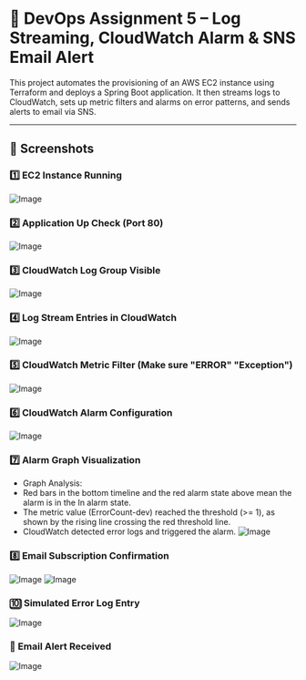 # 🚀 DevOps Assignment 5 – Log Streaming, CloudWatch Alarm & SNS Email Alert

This project automates the provisioning of an AWS EC2 instance using Terraform and deploys a Spring Boot application. It then streams logs to CloudWatch, sets up metric filters and alarms on error patterns, and sends alerts to email via SNS.

---


## 📸 Screenshots
### 1️⃣ EC2 Instance Running
![Image](https://github.com/user-attachments/assets/40957c88-96df-4930-9105-a49bfffbd3c6)
 
### 2️⃣ Application Up Check (Port 80)
![Image](https://github.com/user-attachments/assets/f15882b8-57dd-4418-968d-5b291d52c2b0)

 ### 3️⃣ CloudWatch Log Group Visible
![Image](https://github.com/user-attachments/assets/6384a8f4-af82-4ab2-8ebe-8352a4eba81b)
 
### 4️⃣ Log Stream Entries in CloudWatch
![Image](https://github.com/user-attachments/assets/38323113-43d1-4698-885b-fb89d71e1a0f)
 
### 5️⃣ CloudWatch Metric Filter  (Make sure "ERROR" "Exception")
![Image](https://github.com/user-attachments/assets/32355817-dedd-412e-8152-bc196f8aef2d)

### 6️⃣ CloudWatch Alarm Configuration
![Image](https://github.com/user-attachments/assets/3fc7f2d5-8a9d-408c-97cf-6e65b9f5bd2c)
 
### 7️⃣ Alarm Graph Visualization
- Graph Analysis:
- Red bars in the bottom timeline and the red alarm state above mean the alarm is in the In alarm state.
- The metric value (ErrorCount-dev) reached the threshold (>= 1), as shown by the rising line crossing the red threshold line.
- CloudWatch detected error logs and triggered the alarm.
![Image](https://github.com/user-attachments/assets/42ce683a-c595-4e10-a6ae-89434f7b702e)

### 8️⃣ Email Subscription Confirmation
![Image](https://github.com/user-attachments/assets/a9576865-a190-4d90-b225-ffe4bff9d3ac)
![Image](https://github.com/user-attachments/assets/33100a88-8e21-40c9-a5d7-6f3aac5b700a)
 
### 🔟 Simulated Error Log Entry
![Image](https://github.com/user-attachments/assets/6b517970-89d2-4f80-a17d-b3a7ab677b28)
 
### 📧 Email Alert Received
![Image](https://github.com/user-attachments/assets/1c02a1cd-36fd-411a-90c3-e7b2bf881034)
